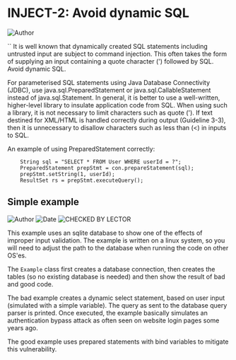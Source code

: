 # INJECT-2: Avoid dynamic SQL
![Author](https://img.shields.io/badge/Author-Oracle-blue.svg)

``
It is well known that dynamically created SQL statements including untrusted input are subject to command injection. This often takes the form of supplying an input containing a quote character (') followed by SQL. Avoid dynamic SQL.

For parameterised SQL statements using Java Database Connectivity (JDBC), use java.sql.PreparedStatement or java.sql.CallableStatement instead of java.sql.Statement. In general, it is better to use a well-written, higher-level library to insulate application code from SQL. When using such a library, it is not necessary to limit characters such as quote ('). If text destined for XML/HTML is handled correctly during output (Guideline 3-3), then it is unnecessary to disallow characters such as less than (<) in inputs to SQL.

An example of using PreparedStatement correctly:

        String sql = "SELECT * FROM User WHERE userId = ?"; 
        PreparedStatement prepStmt = con.prepareStatement(sql); 
        prepStmt.setString(1, userId); 
        ResultSet rs = prepStmt.executeQuery();

## Simple example

![Author](https://img.shields.io/badge/Author-Robin.Peiremans-blue.svg)
![Date](https://img.shields.io/badge/Date-20171129-lightgrey.svg)
![CHECKED BY LECTOR](https://img.shields.io/badge/CHECKED_BY_LECTOR-YES-green.svg)


This example uses an sqlite database to show one of the effects of improper input validation. The example is written on a linux system, so you will need to adjust the path to the database when running the code on other OS'es.

The ```Example``` class first creates a database connection, then creates the tables (so no existing database is needed) and then show the result of bad and good code.

The bad example creates a dynamic select statement, based on user input (simulated with a simple variable). The query as sent to the database query parser is printed.
Once executed, the example basically simulates an authentication bypass attack as often seen on website login pages some years ago.

The good example uses prepared statements with bind variables to mitigate this vulnerability.  